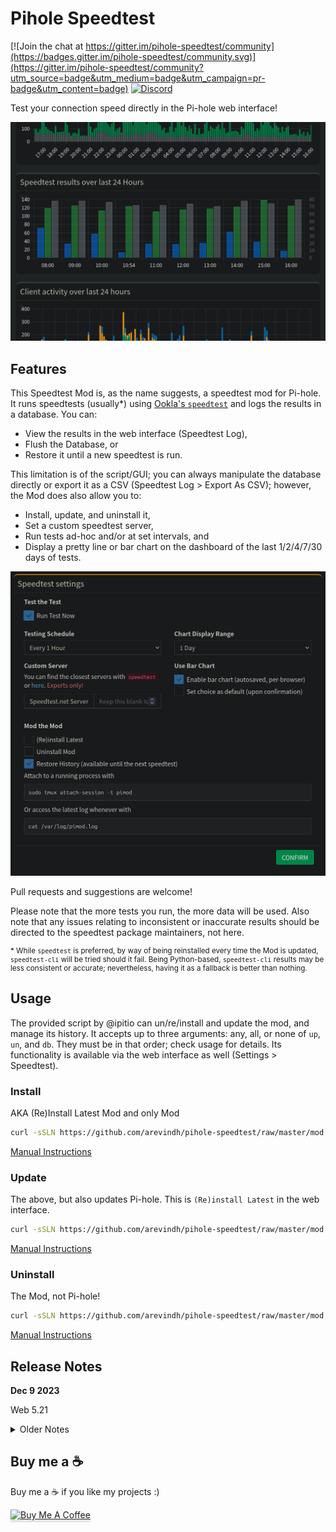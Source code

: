 # Pihole Speedtest

[![Join the chat at https://gitter.im/pihole-speedtest/community](https://badges.gitter.im/pihole-speedtest/community.svg)](https://gitter.im/pihole-speedtest/community?utm_source=badge&utm_medium=badge&utm_campaign=pr-badge&utm_content=badge)  [![Discord](https://badgen.net/badge/icon/discord?icon=discord&label)](https://discord.gg/TW9TfyM)

Test your connection speed directly in the Pi-hole web interface!

![Dashboard](assets/dashboard.png)

## Features

This Speedtest Mod is, as the name suggests, a speedtest mod for Pi-hole. It runs speedtests (usually*) using [Ookla's `speedtest`](https://www.speedtest.net/apps/cli) and logs the results in a database. You can:

* View the results in the web interface (Speedtest Log),
* Flush the Database, or
* Restore it until a new speedtest is run.

This limitation is of the script/GUI; you can always manipulate the database directly or export it as a CSV (Speedtest Log > Export As CSV); however, the Mod does also allow you to:

* Install, update, and uninstall it,
* Set a custom speedtest server,
* Run tests ad-hoc and/or at set intervals, and
* Display a pretty line or bar chart on the dashboard of the last 1/2/4/7/30 days of tests.

![Settings](assets/settings.png)

Pull requests and suggestions are welcome!

Please note that the more tests you run, the more data will be used. Also note that any issues relating to inconsistent or inaccurate results should be directed to the speedtest package maintainers, not here.

<sup>

\* While `speedtest` is preferred, by way of being reinstalled every time the Mod is updated, `speedtest-cli` will be tried should it fail. Being Python-based, `speedtest-cli` results may be less consistent or accurate; nevertheless, having it as a fallback is better than nothing.

</sup>

## Usage

The provided script by @ipitio can un/re/install and update the mod, and manage its history. It accepts up to three arguments: any, all, or none of `up`, `un`, and `db`. They must be in that order; check usage for details. Its functionality is available via the web interface as well (Settings > Speedtest).

### Install

AKA (Re)Install Latest Mod and only Mod

```bash
curl -sSLN https://github.com/arevindh/pihole-speedtest/raw/master/mod.sh | sudo bash
```

[Manual Instructions](https://github.com/arevindh/pihole-speedtest/wiki/Installing-Speedtest-Mod)

### Update

The above, but also updates Pi-hole. This is `(Re)install Latest` in the web interface.

```bash
curl -sSLN https://github.com/arevindh/pihole-speedtest/raw/master/mod.sh | sudo bash -s up
```

[Manual Instructions](https://github.com/arevindh/pihole-speedtest/wiki/Updating--Speedtest-Mod)

### Uninstall

The Mod, not Pi-hole!

```bash
curl -sSLN https://github.com/arevindh/pihole-speedtest/raw/master/mod.sh | sudo bash -s un
```

[Manual Instructions](https://github.com/arevindh/pihole-speedtest/wiki/Uninstalling-Speedtest-Mod)

## Release Notes

**Dec 9 2023**

Web 5.21

<details>

<summary>Older Notes</summary>

**June 8 2023**

Pi-hole 5.17.1 FTL 5.23, Web 5.20.1

**Jan 5 2023**

Pi-hole 5.14.2 FTL 5.20, Web v5.18

Wishing everyone a very happy New Year!

**Nov 24 2022**

Pi-hole 5.14.1 FTL 5.19.1, Web v5.17

**Oct 18 2022**

Pi-hole v5.13 FTL v5.18.2, Web v5.16

**Oct 1 2022**

Pi-hole 5.12.2 FTL 5.18.1 Admin LTE 5.15.1 , Docker 2022.09.4

**Sept 8 2022**

Pi-hole FTL v5.17, Web v5.14.2 and Core v5.12

**Sept 4 2022**

Pi-hole FTL v5.17, Web v5.14.1 and Core v5.12

**August 29 2022**

Pi-hole docker update

**July 11 2022**

Pi-hole core v5.11.4

**July 9 2022**

Pi-hole FTL v5.16, Web v5.13 and Core v5.11.3

**April 24 2022**

Pi-hole FTL v5.15, Web v5.12 and Core v5.10

**Mar 17 2022**

Speedtest mod update fixed [AdminLTE/51](https://github.com/arevindh/AdminLTE/issues/51)

**Feb 21 2022**

Speedtest mod update, Pi-hole Web v5.11.1

**Feb 16 2022**

* Updated Pi-hole FTL v5.14, Web v5.11 and Core v5.9

**Jan 8 2022**

* Updated to Pi-hole v5.8.1 Core / FTL v5.13 / 5.10.1 Web

**Dec 26 2021**

* Updated to pihole 5.7 Core / 5.9 Web

**Oct 24 2021**

* Updated to pihole 5.6 Core / 5.8 Web

**Oct 1 2021**

* Updated to pihole 5.5 Core / 5.7 Web

**Sept 16 2021**

* Updated to pihole 5.4 Core / 5.6 Web, disabled python mode selection , 'pihole -a -sn'

**April 15 2021**

* Updated to pihole 5.3.1 Core / 5.5 Web

**Jan 20 2021**

* Updated to pihole 5.2.4 Core / 5.3.1 Web

**Jan 18 2021**

* Updated to pihole 5.2.3 Core / 5.3 Web

**Dec 25 2020**

* Updated to pihole V5.2.2

**Dec 4 2020**

* Updated to pihole V5.2.1

**Nov 30 2020**

* Updated to pihole 5.2(Web) & 5.2(Core)

**OCt 9 2020**

* Fixed scheduler issues

**Aug 13 2020**

* Updated to pihole 5.1.1 (Web) & 5.1.2 (Core)

**July 29 2020**

* New feature : Displays 0 for failed speedtests : [Show failed speedtests as 0?](https://github.com/arevindh/pihole-speedtest/issues/43)

**July 20 2020**

* Updated to version v5.1

**June 4 2020**

* Added Support for official Speedtest-cli (v5.0.2)

**May 11 2020**

* Updated to admin version v5.0

**Feb 26 2020**

* Updated to admin version v4.3.3

**Sept 24 2019**

* Updated to admin version v4.3.2

**Sept 19 2019**

* Updated to core version v4.3.2

**July 2 2019**

* Updated to version v4.3.1

**May 19 2019**

* Updated to Pi-hole core, Web v4.3

**Mar 7 2019**

* Updated to Pi-hole core v4.2.2

**Feb 14 2019**

* Updated to Pi-hole core v4.2.1

**Dec 31 2018**

* Speedtest mod is up to date with Pi-hole v4.1.2

**Dec 12 2018**

* Speedtest mod is up to date with Pi-hole v4.1

**Aug 7 2018**

* Speedtest mod is up to date with Pi-hole v4.0
* Pi-hole v4.0 released on 2018-08-06. Speedtest mod integration is going on will take approx 3 to 5 days.

</details>

## Buy me a ☕️

Buy me a ☕️ if you like my projects :)

<a href="https://www.buymeacoffee.com/itsmesid" target="_blank"><img src="https://www.buymeacoffee.com/assets/img/custom_images/orange_img.png" alt="Buy Me A Coffee" style="height: 41px !important;width: 174px !important;box-shadow: 0px 3px 2px 0px rgba(190, 190, 190, 0.5) !important;-webkit-box-shadow: 0px 3px 2px 0px rgba(190, 190, 190, 0.5) !important;" ></a>
